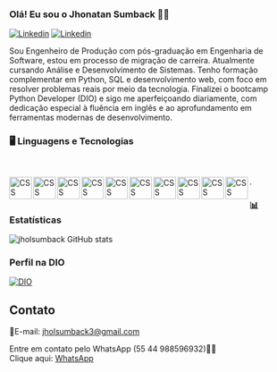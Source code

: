 ### Olá! Eu sou o Jhonatan Sumback 🙋‍♂️

[![Linkedin](https://img.shields.io/badge/LinkedIn-0077B5?style=for-the-badge&logo=linkedin&logoColor=white)](https://www.linkedin.com/in/jhonatan-sumback-267244113)
[![Linkedin](https://img.shields.io/badge/Instagram-E4405F?style=for-the-badge&logo=instagram&logoColor=white)](https://www.instagram.com/jholsumback)

Sou Engenheiro de Produção com pós-graduação em Engenharia de Software, estou em processo de migração de carreira. Atualmente cursando Análise e Desenvolvimento de Sistemas. Tenho formação complementar em Python, SQL e desenvolvimento web, com foco em resolver problemas reais por meio da tecnologia. Finalizei o bootcamp Python Developer (DIO) e sigo me aperfeiçoando diariamente, com dedicação especial à fluência em inglês e ao aprofundamento em ferramentas modernas de desenvolvimento.



### 🖥️ Linguagens e Tecnologias 

<div style="display: inline_block"><br/>

 <img
     align="left"
     alt="CSS"
     title="Python"
     width="40px"
     style="padding-rigth: 10px;"
  src="https://cdn.jsdelivr.net/gh/devicons/devicon@latest/icons/python/python-original-wordmark.svg" 
/>
<img
    align="left"
     alt="CSS"
     title="Java"
     width="40px"
     style="padding-rigth: 10px;"
     src="https://cdn.jsdelivr.net/gh/devicons/devicon@latest/icons/java/java-original-wordmark.svg" 
 />
<img
    align="left"
     alt="CSS"
     title="SQL"
     width="40px"
     style="padding-rigth: 10px;"
     src="https://cdn.jsdelivr.net/gh/devicons/devicon@latest/icons/azuresqldatabase/azuresqldatabase-original.svg" 
/>
<img
    align="left"
     alt="CSS"
     title="MySQL"
     width="40px"
     style="padding-rigth: 10px;"
     src="https://cdn.jsdelivr.net/gh/devicons/devicon@latest/icons/mysql/mysql-plain-wordmark.svg" 
/>
 <img
    align="left"
     alt="CSS"
     title="Postgresql"
     width="40px"
     style="padding-rigth: 10px;"
     src="https://cdn.jsdelivr.net/gh/devicons/devicon@latest/icons/postgresql/postgresql-original-wordmark.svg" 
/>
<img
    align="left"
     alt="CSS"
     title="Git"
     width="40px"
     style="padding-rigth: 10px;"
     src="https://cdn.jsdelivr.net/gh/devicons/devicon@latest/icons/git/git-original-wordmark.svg" 
/>
<img
    align="left"
     alt="CSS"
     title="Github"
     width="40px"
     style="padding-rigth: 10px;"
     src="https://cdn.jsdelivr.net/gh/devicons/devicon@latest/icons/github/github-original-wordmark.svg" 
/> 
<img
    align="left"
     alt="CSS"
     title="Django"
     width="40px"
     style="padding-rigth: 10px;"
     src="https://cdn.jsdelivr.net/gh/devicons/devicon@latest/icons/django/django-plain.svg"          
/>
<img
    align="left"
     alt="CSS"
     title="Vuejs"
     width="40px"
     style="padding-rigth: 10px;"
     src="https://cdn.jsdelivr.net/gh/devicons/devicon@latest/icons/vuejs/vuejs-original-wordmark.svg" 
/>
<img
    align="left"
     alt="CSS"
     title="Nodejs"
     width="40px"
     style="padding-rigth: 10px;"
     src="https://cdn.jsdelivr.net/gh/devicons/devicon@latest/icons/nodejs/nodejs-original-wordmark.svg" 
/>

                                       
         
          
    

 . 
 ### 📊Estatísticas



![jholsumback GitHub stats](https://github-readme-stats.vercel.app/api?username=jholsumback&show_icons=true&theme=onedark)





### Perfil na DIO
[![DIO](https://img.shields.io/badge/DIO-0077B5?style=for-the-badge&logo=linkedin&logoColor=white)](https://www.dio.me/users/jholsumback3)

## Contato

📧E-mail: jholsumback3@gmail.com

Entre em contato pelo WhatsApp (55 44 988596932)📱💬  
Clique aqui: [WhatsApp](https://wa.me/5544988596932)
 
 
 

 
 
